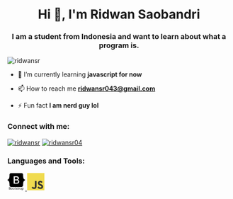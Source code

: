 <h1 align="center">Hi 👋, I'm Ridwan Saobandri</h1>
<h3 align="center">I am a student from Indonesia and want to learn about what a program is.</h3>

<p align="left"> <img src="https://komarev.com/ghpvc/?username=ridwansr&label=Profile%20views&color=0e75b6&style=flat" alt="ridwansr" /> </p>

- 🌱 I’m currently learning **javascript for now**

- 📫 How to reach me **ridwansr043@gmail.com**

- ⚡ Fun fact **I am nerd guy lol**

<h3 align="left">Connect with me:</h3>
<p align="left">
<a href="https://fb.com/ridwansr" target="blank"><img align="center" src="https://raw.githubusercontent.com/rahuldkjain/github-profile-readme-generator/master/src/images/icons/Social/facebook.svg" alt="ridwansr" height="30" width="40" /></a>
<a href="https://instagram.com/ridwansr04" target="blank"><img align="center" src="https://raw.githubusercontent.com/rahuldkjain/github-profile-readme-generator/master/src/images/icons/Social/instagram.svg" alt="ridwansr04" height="30" width="40" /></a>
</p>

<h3 align="left">Languages and Tools:</h3>
<p align="left"> <a href="https://getbootstrap.com" target="_blank" rel="noreferrer"> <img src="https://raw.githubusercontent.com/devicons/devicon/master/icons/bootstrap/bootstrap-plain-wordmark.svg" alt="bootstrap" width="40" height="40"/> </a> <a href="https://developer.mozilla.org/en-US/docs/Web/JavaScript" target="_blank" rel="noreferrer"> <img src="https://raw.githubusercontent.com/devicons/devicon/master/icons/javascript/javascript-original.svg" alt="javascript" width="40" height="40"/> </a> </p>
